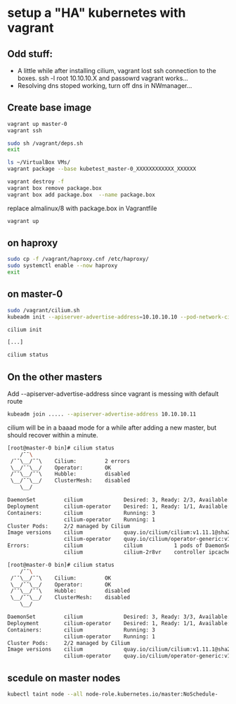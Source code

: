# setup a "HA" kubernetes with vagrant

## Odd stuff:

- A little while after installing cilium, vagrant lost ssh connection
to the boxes. ssh -l root 10.10.10.X and passowrd vagrant works...
- Resolving dns stoped working, turn off dns in NWmanager...

## Create base image

```bash
vagrant up master-0
vagrant ssh

sudo sh /vagrant/deps.sh
exit

ls ~/VirtualBox VMs/
vagrant package --base kubetest_master-0_XXXXXXXXXXXX_XXXXXX

vagrant destroy -f
vagrant box remove package.box
vagrant box add package.box  --name package.box
```

replace almalinux/8 with package.box in Vagrantfile

```bash
vagrant up
```

## on haproxy

```bash
sudo cp -f /vagrant/haproxy.cnf /etc/haproxy/
sudo systemctl enable --now haproxy
exit
```

## on master-0

```bash
sudo /vagrant/cilium.sh
kubeadm init --apiserver-advertise-address=10.10.10.10 --pod-network-cidr=10.32.0.0/16 --control-plane-endpoint "haproxy.example.com:6443" --upload-certs

cilium init

[...]

cilium status
```

## On the other masters

Add --apiserver-advertise-address since vagrant is messing with default route

```bash
kubeadm join ..... --apiserver-advertise-address 10.10.10.11
```

cilium will be in a baaad mode for a while after adding a new master,
but should recover within a minute.

```bash
[root@master-0 bin]# cilium status
    /¯¯\
 /¯¯\__/¯¯\    Cilium:         2 errors
 \__/¯¯\__/    Operator:       OK
 /¯¯\__/¯¯\    Hubble:         disabled
 \__/¯¯\__/    ClusterMesh:    disabled
    \__/

DaemonSet         cilium             Desired: 3, Ready: 2/3, Available: 2/3, Unavailable: 1/3
Deployment        cilium-operator    Desired: 1, Ready: 1/1, Available: 1/1
Containers:       cilium             Running: 3
                  cilium-operator    Running: 1
Cluster Pods:     2/2 managed by Cilium
Image versions    cilium             quay.io/cilium/cilium:v1.11.1@sha256:251ff274acf22fd2067b29a31e9fda94253d2961c061577203621583d7e85bd2: 3
                  cilium-operator    quay.io/cilium/operator-generic:v1.11.1@sha256:977240a4783c7be821e215ead515da3093a10f4a7baea9f803511a2c2b44a235: 1
Errors:           cilium             cilium          1 pods of DaemonSet cilium are not ready
                  cilium             cilium-2r8vr    controller ipcache-inject-labels is failing since 4s (4x): failed to inject labels into ipcache: local identity allocator uninitialized

[root@master-0 bin]# cilium status
    /¯¯\
 /¯¯\__/¯¯\    Cilium:         OK
 \__/¯¯\__/    Operator:       OK
 /¯¯\__/¯¯\    Hubble:         disabled
 \__/¯¯\__/    ClusterMesh:    disabled
    \__/

DaemonSet         cilium             Desired: 3, Ready: 3/3, Available: 3/3
Deployment        cilium-operator    Desired: 1, Ready: 1/1, Available: 1/1
Containers:       cilium             Running: 3
                  cilium-operator    Running: 1
Cluster Pods:     2/2 managed by Cilium
Image versions    cilium             quay.io/cilium/cilium:v1.11.1@sha256:251ff274acf22fd2067b29a31e9fda94253d2961c061577203621583d7e85bd2: 3
                  cilium-operator    quay.io/cilium/operator-generic:v1.11.1@sha256:977240a4783c7be821e215ead515da3093a10f4a7baea9f803511a2c2b44a235: 1
```

## scedule on master nodes

```bash
kubectl taint node --all node-role.kubernetes.io/master:NoSchedule-
```

## 

